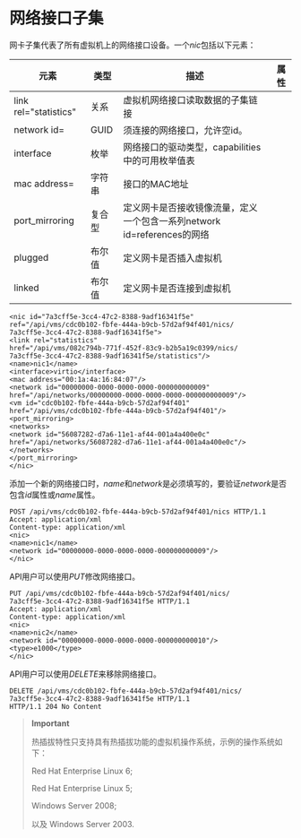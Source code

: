 # 网络接口子集

网卡子集代表了所有虚拟机上的网络接口设备。一个*nic*包括以下元素：

|元素|类型|描述|属性|
|----|----|----|----|
|link rel="statistics"|关系|虚拟机网络接口读取数据的子集链接||
|network id=|GUID|须连接的网络接口，允许空id。||
|interface|枚举|网络接口的驱动类型，capabilities中的可用枚举值表||
|mac address=|字符串|接口的MAC地址||
|port\_mirroring|复合型|定义网卡是否接收镜像流量，定义一个包含一系列network id=references的网络||
|plugged|布尔值|定义网卡是否插入虚拟机||
|linked|布尔值|定义网卡是否连接到虚拟机||

                
    <nic id="7a3cff5e-3cc4-47c2-8388-9adf16341f5e"
    ref="/api/vms/cdc0b102-fbfe-444a-b9cb-57d2af94f401/nics/
    7a3cff5e-3cc4-47c2-8388-9adf16341f5e">
    <link rel="statistics"
    href="/api/vms/082c794b-771f-452f-83c9-b2b5a19c0399/nics/
    7a3cff5e-3cc4-47c2-8388-9adf16341f5e/statistics"/>
    <name>nic1</name>
    <interface>virtio</interface>
    <mac address="00:1a:4a:16:84:07"/>
    <network id="00000000-0000-0000-0000-000000000009"
    href="/api/networks/00000000-0000-0000-0000-000000000009"/>
    <vm id="cdc0b102-fbfe-444a-b9cb-57d2af94f401"
    href="/api/vms/cdc0b102-fbfe-444a-b9cb-57d2af94f401"/>
    <port_mirroring>
    <networks>
    <network id="56087282-d7a6-11e1-af44-001a4a400e0c"
    href="/api/networks/56087282-d7a6-11e1-af44-001a4a400e0c"/>
    </networks>
    </port_mirroring>
    </nic>
                
              

添加一个新的网络接口时，*name*和*network*是必须填写的，要验证*network*是否包含*id*属性或*name*属性。

                
    POST /api/vms/cdc0b102-fbfe-444a-b9cb-57d2af94f401/nics HTTP/1.1
    Accept: application/xml
    Content-type: application/xml
    <nic>
    <name>nic1</name>
    <network id="00000000-0000-0000-0000-000000000009"/>
    </nic>
                
              

API用户可以使用*PUT*修改网络接口。

                  
    PUT /api/vms/cdc0b102-fbfe-444a-b9cb-57d2af94f401/nics/
    7a3cff5e-3cc4-47c2-8388-9adf16341f5e HTTP/1.1
    Accept: application/xml
    Content-type: application/xml
    <nic>
    <name>nic2</name>
    <network id="00000000-0000-0000-0000-000000000010"/>
    <type>e1000</type>
    </nic>
                  
                

API用户可以使用*DELETE*来移除网络接口。

                  
    DELETE /api/vms/cdc0b102-fbfe-444a-b9cb-57d2af94f401/nics/
    7a3cff5e-3cc4-47c2-8388-9adf16341f5e HTTP/1.1
    HTTP/1.1 204 No Content
                  
                

> **Important**
>
> 热插拔特性只支持具有热插拔功能的虚拟机操作系统，示例的操作系统如下：
>
> Red Hat Enterprise Linux 6;
>
> Red Hat Enterprise Linux 5;
>
> Windows Server 2008;
>
> 以及 Windows Server 2003.
